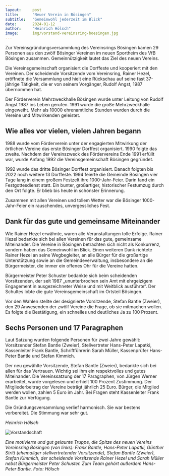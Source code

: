 ```yaml
---
layout:     post
title:      "Neuer Verein in Bösingen"
subtitle:   "Gemeinwohl jederzeit im Blick"
date:       2024-01-12
author:     "Heinrich Hölsch"
image:      img/vorstand-vereinsring-boesingen.jpg
---
```


Zur Vereinsgründungsversammlung des Vereinsrings Bösingen kamen 29 Personen aus den zwölf Bösinger Vereinen im neuen Sportheim des VfB Bösingen zusammen. Gemeinnützigkeit lautet das Ziel des neuen Vereins.

Die Vereinsgemeinschaft organisiert die Dorffeste und kooperiert mit den Vereinen. Der scheidende Vorsitzende vom Vereinsring, Rainer Hezel, eröffnete die Versammlung und hielt eine Rückschau auf seine fast 37-jährige Tätigkeit, die er von seinem Vorgänger, Rudolf Angst, 1987 übernommen hat.

Der Förderverein Mehrzweckhalle Bösingen wurde unter Leitung von Rudolf Angst 1987 ins Leben gerufen. 1991 wurde die große Mehrzweckhalle eingeweiht. Mehr als 10000 ehrenamtliche Stunden wurden durch die Vereine und Mitwirkenden geleistet.



## Wie alles vor vielen, vielen Jahren begann

1988 wurde vom Förderverein unter der engagierten Mitwirkung der örtlichen Vereine das erste Bösinger Dorffest organisiert. 1990 folgte das zweite. Nachdem der Vereinszweck des Fördervereins Ende 1991 erfüllt war, wurde Anfang 1992 die Vereinsgemeinschaft Bösingen gegründet.

1992 wurde das dritte Bösinger Dorffest organisiert. Danach folgten bis 2022 noch weitere 13 Dorffeste. 1994 feierte die Gemeinde Bösingen vier Tage lang in einem großem Festzelt ihre 1000-Jahr-Feier. Darin fand ein Festgottesdienst statt. Ein bunter, großartiger, historischer Festumzug durch den Ort folgte. Er blieb bis heute in schönster Erinnerung.

Zusammen mit allen Vereinen und tollem Wetter war die Bösinger 1000-Jahr-Feier ein rauschendes, unvergessliches Fest.

## Dank für das gute und gemeinsame Miteinander

Wie Rainer Hezel erwähnte, waren alle Veranstaltungen tolle Erfolge. Rainer Hezel bedankte sich bei allen Vereinen für das gute, gemeinsame Miteinander. Die Vereine in Bösingen betrachten sich nicht als Konkurrenz, sondern haben das Gemeinwohl im Blick. Einen weiteren Dank richtete Rainer Hezel an seine Wegbegleiter, an alle Bürger für die großartige Unterstützung sowie an die Gemeindeverwaltung, insbesondere an die Bürgermeister, die immer ein offenes Ohr für die Vereine hatten.

Bürgermeister Peter Schuster bedankte sich beim scheidenden Vorsitzenden, der seit 1987 „ununterbrochen sein Amt mit ehrgeizigem Engagement in ausgezeichneter Weise und mit Weitblick ausführte“. Der Schultes lobte die gute Vereinsgemeinschaft im Ortsteil Bösingen.

Vor den Wahlen stellte der designierte Vorsitzende, Stefan Bantle (Zweier), den 29 Anwesenden der zwölf Vereine die Frage, ob sie mitmachen wollen. Es folgte die Bestätigung, ein schnelles und deutliches Ja zu 100 Prozent.

## Sechs Personen und 17 Paragraphen

Laut Satzung wurden folgende Personen für zwei Jahre gewählt: Vorsitzender Stefan Bantle (Zweier), Stellvertreter Hans-Peter Lapatki, Kassenleiter Frank Bantle, Schriftführerin Sarah Müller, Kassenprüfer Hans-Peter Bantle und Stefan Kimmich.

Der neu gewählte Vorsitzende, Stefan Bantle (Zweier), bedankte sich bei allen für das Vertrauen. Wichtig sei ihm ein respektvolles und gutes Miteinander. Die Vereinssatzung der 17 Paragraphen, von Jürgen Werner erarbeitet, wurde vorgelesen und erhielt 100 Prozent Zustimmung. Der Mitgliederbeitrag der Vereine beträgt jährlich 25 Euro. Bürger, die Mitglied werden wollen, zahlen 5 Euro im Jahr. Bei Fragen steht Kassenleiter Frank Bantle zur Verfügung.

Die Gründungsversammlung verlief harmonisch. Sie war bestens vorbereitet. Die Stimmung war sehr gut.

*Heinrich Hölsch*

![Vorstandschaft](/img/vorstand-vereinsring-boesingen.jpg)

*Eine motivierte und gut gelaunte Truppe, die Spitze des neuen Vereins Vereinsring Bösingen (von links): Frank Bantle, Hans-Peter Lapatki, Günther Stritt (ehemaliger stellvertretender Vorsitzende), Stefan Bantle (Zweier), Stefan Kimmich, der scheidende Vorsitzende Rainer Hezel und Sarah Müller nebst Bürgermeister Peter Schuster. Zum Team gehört außerdem Hans-Peter Bantle. Foto: Hölsch*